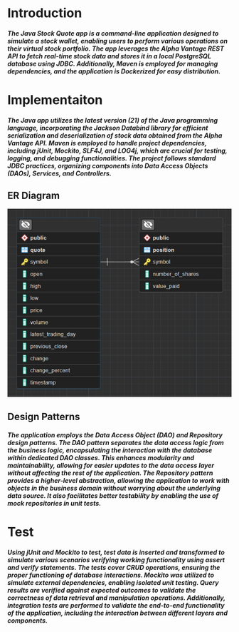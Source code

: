 # Introduction

##### The Java Stock Quote app is a command-line application designed to simulate a stock wallet, enabling users to perform various operations on their virtual stock portfolio. The app leverages the Alpha Vantage REST API to fetch real-time stock data and stores it in a local PostgreSQL database using JDBC. Additionally, Maven is employed for managing dependencies, and the application is Dockerized for easy distribution.

# Implementaiton

##### The Java app utilizes the latest version (21) of the Java programming language, incorporating the Jackson Databind library for efficient serialization and deserialization of stock data obtained from the Alpha Vantage API. Maven is employed to handle project dependencies, including jUnit, Mockito, SLF4J, and LOG4j, which are crucial for testing, logging, and debugging functionalities. The project follows standard JDBC practices, organizing components into Data Access Objects (DAOs), Services, and Controllers.

## ER Diagram

![ER Diagram.PNG](src%2Fmain%2Fresources%2FER%20Diagram.PNG)

## Design Patterns

##### The application employs the Data Access Object (DAO) and Repository design patterns. The DAO pattern separates the data access logic from the business logic, encapsulating the interaction with the database within dedicated DAO classes. This enhances modularity and maintainability, allowing for easier updates to the data access layer without affecting the rest of the application. The Repository pattern provides a higher-level abstraction, allowing the application to work with objects in the business domain without worrying about the underlying data source. It also facilitates better testability by enabling the use of mock repositories in unit tests.

# Test

##### Using jUnit and Mockito to test, test data is inserted and transformed to simulate various scenarios verifying working functionality using assert and verify statements. The tests cover CRUD operations, ensuring the proper functioning of database interactions. Mockito was utilized to simulate external dependencies, enabling isolated unit testing. Query results are verified against expected outcomes to validate the correctness of data retrieval and manipulation operations. Additionally, integration tests are performed to validate the end-to-end functionality of the application, including the interaction between different layers and components.